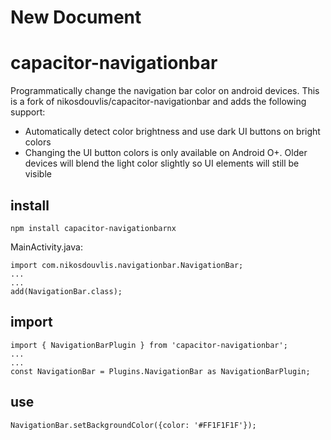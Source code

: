 # New Document
# capacitor-navigationbar

Programmatically change the navigation bar color on android devices. This is a fork of nikosdouvlis/capacitor-navigationbar and adds the following support:  
* Automatically detect color brightness and use dark UI buttons on bright colors  
* Changing the UI button colors is only available on Android O+. Older devices will blend the light color slightly so UI elements will still be visible

## install
```
npm install capacitor-navigationbarnx
```

MainActivity.java:
```
import com.nikosdouvlis.navigationbar.NavigationBar;
...
...
add(NavigationBar.class);
```

## import
```
import { NavigationBarPlugin } from 'capacitor-navigationbar';
...
...
const NavigationBar = Plugins.NavigationBar as NavigationBarPlugin;
```

## use
```
NavigationBar.setBackgroundColor({color: '#FF1F1F1F'});
```

